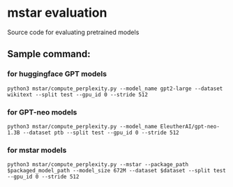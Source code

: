 # mstar evaluation
Source code for evaluating pretrained models

## Sample command:
### for huggingface GPT models
```
python3 mstar/compute_perplexity.py --model_name gpt2-large --dataset wikitext --split test --gpu_id 0 --stride 512
```

### for GPT-neo models
```
python3 mstar/compute_perplexity.py --model_name EleutherAI/gpt-neo-1.3B --dataset ptb --split test --gpu_id 0 --stride 512
```

### for mstar models
```
python3 mstar/compute_perplexity.py --mstar --package_path $packaged_model_path --model_size 672M --dataset $dataset --split test --gpu_id 0 --stride 512
```
